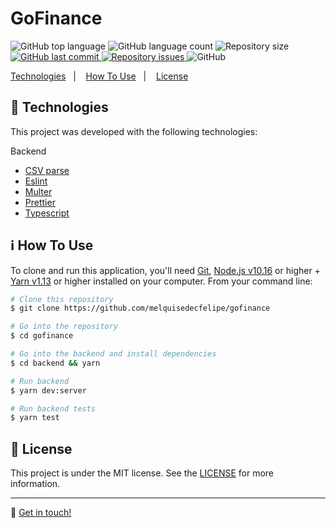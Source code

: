 <h1>GoFinance</h1>

<p>
  <img alt="GitHub top language" src="https://img.shields.io/github/languages/top/melquisedecfelipe/gofinance.svg">

  <img alt="GitHub language count" src="https://img.shields.io/github/languages/count/melquisedecfelipe/gofinance.svg">

  <img alt="Repository size" src="https://img.shields.io/github/repo-size/melquisedecfelipe/gofinance.svg">

  <a href="https://github.com/melquisedecfelipe/gofinance/commits/master">
    <img alt="GitHub last commit" src="https://img.shields.io/github/last-commit/melquisedecfelipe/gofinance.svg">
  </a>

  <a href="https://github.com/melquisedecfelipe/gofinance/issues">
    <img alt="Repository issues" src="https://img.shields.io/github/issues/melquisedecfelipe/gofinance.svg">
  </a>

  <img alt="GitHub" src="https://img.shields.io/github/license/melquisedecfelipe/gofinance.svg">
</p>

<p>
  <a href="#rocket-technologies">Technologies</a>&nbsp;&nbsp;&nbsp;|&nbsp;&nbsp;&nbsp;
  <a href="#information_source-how-to-use">How To Use</a>&nbsp;&nbsp;&nbsp;|&nbsp;&nbsp;&nbsp;
  <a href="#memo-license">License</a>
</p>

## :rocket: Technologies

This project was developed with the following technologies:

Backend

- [CSV parse](https://github.com/adaltas/node-csv-parse)
- [Eslint](https://eslint.org/)
- [Multer](https://github.com/expressjs/multer)
- [Prettier](https://prettier.io/)
- [Typescript](https://www.typescriptlang.org/)

## :information_source: How To Use

To clone and run this application, you'll need [Git](https://git-scm.com), [Node.js v10.16](https://nodejs.org/) or higher + [Yarn v1.13](https://yarnpkg.com/) or higher installed on your computer. From your command line:

```bash
# Clone this repository
$ git clone https://github.com/melquisedecfelipe/gofinance

# Go into the repository
$ cd gofinance

# Go into the backend and install dependencies
$ cd backend && yarn

# Run backend
$ yarn dev:server

# Run backend tests
$ yarn test
```

## :memo: License

This project is under the MIT license. See the [LICENSE](https://github.com/melquisedecfelipe/gofinance/blob/master/LICENSE) for more information.

---

:wave: [Get in touch!](https://www.linkedin.com/in/melquisedecfelipe/)
